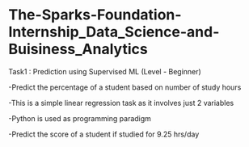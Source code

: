 # The-Sparks-Foundation-Internship_Data_Science-and-Buisiness_Analytics

Task1 : Prediction using Supervised ML (Level - Beginner)
 
-Predict the percentage of a student based on number of study hours

-This is a simple linear regression task as it involves just 2 variables

-Python is used as programming paradigm

-Predict the score of a student if studied for 9.25 hrs/day
